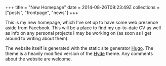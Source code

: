 +++
title = "New Homepage"
date = 2014-08-26T09:23:49Z
collections = ["posts", "frontpage", "news"]
+++

This is my new homepage, which I've set up to have some web presence aside from Facebook. This will be a place to find my up-to-date CV as well as info on any personal projects I may be working on (as soon as I get around to writing about them).

The website itself is generated with the static site generator [Hugo](http://hugo.spf13.com/). The theme is a heavily modified version of the [Hyde](https://github.com/spf13/hyde) theme. Any comments about the website are welcome.